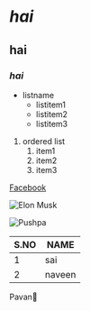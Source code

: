 # *hai*

## **hai**

### ***hai***

* listname
  * listitem1
  * listitem2
  * listitem3
1. ordered list
    1. item1
    2. item2
    3. item3


[Facebook](https://www.facebook.com/)

![Elon Musk](https://i.insider.com/6183d20c23745d001824fa70?width=700)

![Pushpa](https://akm-img-a-in.tosshub.com/indiatoday/images/story/202111/Allu_Arjun_Pushpa_trailer_Dece_1200x768.jpeg?4dTpH4sGreQi4ImOZVMHCUnZQ0Otc81C&size=770:433)

S.NO | NAME
----|----
1|sai
2|naveen


Pavan:panda_face:
